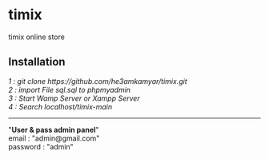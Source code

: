 # timix
<p>timix online store</p>

<h2>Installation</h2>
<i>1 : git clone https://github.com/he3amkamyar/timix.git</i>
<br />
<i>2 : import File sql.sql to phpmyadmin</i>
<br />
<i>3 : Start Wamp Server or Xampp Server</i>
<br />
<i>4 : Search localhost/timix-main</i>
<hr />
"<b>User & pass admin panel</b>"
<br />
email : "admin@gmail.com"
<br />
password : "admin"
